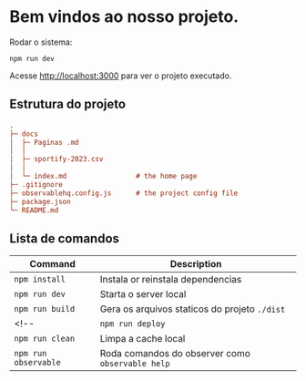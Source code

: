 # Bem vindos ao nosso projeto.

Rodar o sistema:

```
npm run dev
```

Acesse <http://localhost:3000> para ver o projeto executado.

## Estrutura do projeto


```ini
.
├─ docs
│  ├─ Paginas .md
│  │  
│  ├─ sportify-2023.csv
│  │
│  └─ index.md                 # the home page
├─ .gitignore
├─ observablehq.config.js      # the project config file
├─ package.json
└─ README.md
```

## Lista de comandos

| Command              | Description                                              |
| -------------------- | -------------------------------------------------------- |
| `npm install`        | Instala or reinstala dependencias                        |
| `npm run dev`        | Starta o server local                                    |
| `npm run build`      | Gera os arquivos staticos do projeto `./dist`            |
<!-- | `npm run deploy`     | Deploy your project to Observable                        | -->
| `npm run clean`      | Limpa a cache local                                      |
| `npm run observable` | Roda comandos do observer como `observable help`         |
